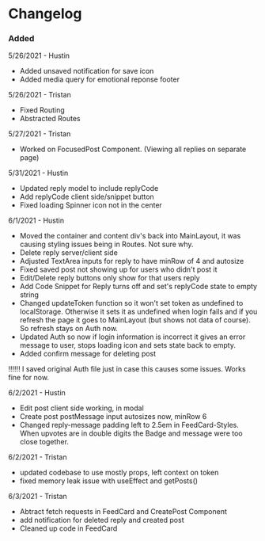 # Changelog

### Added

5/26/2021 - Hustin

- Added unsaved notification for save icon
- Added media query for emotional reponse footer

5/26/2021 - Tristan

- Fixed Routing
- Abstracted Routes

5/27/2021 - Tristan

- Worked on FocusedPost Component. (Viewing all replies on separate page)

5/31/2021 - Hustin

- Updated reply model to include replyCode
- Add replyCode client side/snippet button
- Fixed loading Spinner icon not in the center

6/1/2021 - Hustin

- Moved the container and content div's back into MainLayout, it was causing styling issues being in Routes. Not sure why.
- Delete reply server/client side
- Adjusted TextArea inputs for reply to have minRow of 4 and autosize
- Fixed saved post not showing up for users who didn't post it
- Edit/Delete reply buttons only show for that users reply
- Add Code Snippet for Reply turns off and set's replyCode state to empty string
- Changed updateToken function so it won't set token as undefined to localStorage. Otherwise it sets it as undefined when login fails and if you refresh the page it goes to MainLayout (but shows not data of course). So refresh stays on Auth now.
- Updated Auth so now if login information is incorrect it gives an error message to user, stops loading icon and sets state back to empty.
- Added confirm message for deleting post

!!!!!! I saved original Auth file just in case this causes some issues. Works fine for now.

6/2/2021 - Hustin

- Edit post client side working, in modal
- Create post postMessage input autosizes now, minRow 6
- Changed reply-message padding left to 2.5em in FeedCard-Styles. When upvotes are in double digits the Badge and message were too close together.


6/2/2021 - Tristan
- updated codebase to use mostly props, left context on token
- fixed memory leak issue with useEffect and getPosts() 

6/3/2021 - Tristan 
- Abtract fetch requests in FeedCard and CreatePost Component 
- add notification for deleted reply and created post 
- Cleaned up code in FeedCard
